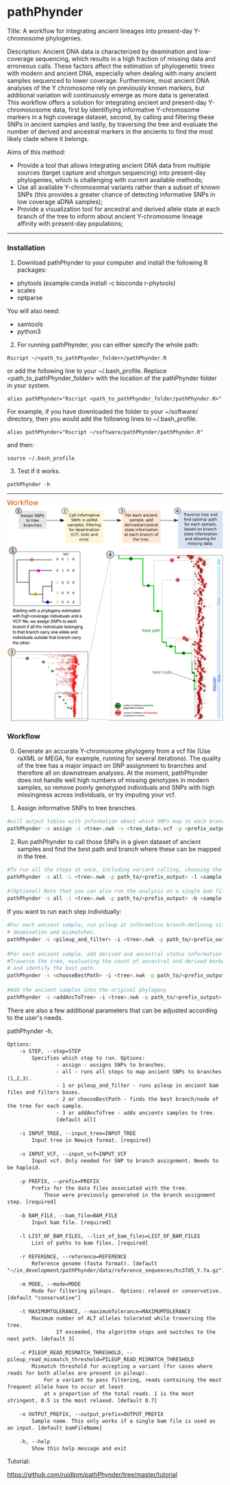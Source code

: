 # pathPhynder
Title: A workflow for integrating ancient lineages into present-day Y-chromosome phylogenies.

Description: Ancient DNA data is characterized by deamination and low-coverage sequencing, which results in a high fraction of missing data and erroneous calls. These factors affect the estimation of phylogenetic trees with modern and ancient DNA, especially when dealing with many ancient samples sequenced to lower coverage. Furthermore, most ancient DNA analyses of the Y chromosome rely on previously known markers, but additional variation will continuously emerge as more data is generated. This workflow offers a solution for integrating ancient and present-day Y-chromososome data, first by identifiying informative Y-chromosome markers in a high coverage dataset, second, by calling and filtering these SNPs in ancient samples and lastly, by traversing the tree and evaluate the number of derived and ancestral markers in the ancients to find the most likely clade where it belongs.


Aims of this method:
  - Provide a tool that allows integrating ancient DNA data from multiple sources (target capture and shotgun sequencing) into present-day phylogenies, which is challenging with current available methods;
  - Use all available Y-chromosomal variants rather than a subset of known SNPs (this provides a greater chance of detecting informative SNPs in low coverage aDNA samples);
  - Provide a visualization tool for ancestral and derived allele state at each branch of the tree to inform about ancient Y-chromosome lineage affinity with present-day populations;

_________________________________________________

### Installation

1) Download pathPhynder to your computer and install the following R packages:
 - phytools (example:conda install -c bioconda r-phytools)
 - scales
 - optparse

You will also need:
 - samtools
 - python3


2) For running pathPhynder, you can either specify the whole path:

```
Rscript ~/<path_to_pathPhynder_folder>/pathPhynder.R
```

or add the following line to your ~/.bash_profile. Replace <path_to_pathPhynder_folder> with the location of the pathPhynder folder in your system.
```
alias pathPhynder="Rscript <path_to_pathPhynder_folder/pathPhynder.R>"
```
For example, if you have downloaded the folder to your ~/software/ directory, then you would add the following lines to ~/.bash_profile.
```
alias pathPhynder="Rscript ~/software/pathPhynder/pathPhynder.R"
```
and then:
```
source ~/.bash_profile
```

3) Test if it works.

```
pathPhynder -h
```
_________________________________________________


![alt text](figures/workflow.png)


### Workflow

0) Generate an accurate Y-chromosome phylogeny from a vcf file (Use raXML or MEGA, for example, running for several iterations). The quality of the tree has a major impact on SNP assignment to branches and therefore all on downstream analyses. At the moment, pathPhynder does not handle well high numbers of missing genotypes in modern samples, so remove poorly genotyped individuals and SNPs with high missingness across individuals, or try imputing your vcf.

1) Assign informative SNPs to tree branches.

```bash
#will output tables with information about which SNPs map to each branch of the tree and a bed file for snp calling.
pathPhynder -s assign -i <tree>.nwk -v <tree_data>.vcf -p <prefix_output>
```


2) Run pathPhynder to call those SNPs in a given dataset of ancient samples and find the best path and branch where these can be mapped in the tree.

```bash
#To run all the steps at once, including variant calling, choosing the best path and adding ancient samples to the tree
pathPhynder -s all -i <tree>.nwk -p path_to/<prefix_output> -l <sample.list>

#(Optional) Note that you can also run the analysis on a single bam file
pathPhynder -s all -i <tree>.nwk -p path_to/<prefix_output> -b <sample.bam>
```

If you want to run each step individually:
```bash
#For each ancient sample, run pileup at informative branch-defining sites, filtering for
# deamination and mismatches. 
pathPhynder -s <pileup_and_filter> -i <tree>.nwk -p path_to/<prefix_output> -l <sample.list>

#For each ancient sample, add derived and ancestral status information at each branch of the tree.
#Traverse the tree, evaluating the count of ancestral and derived markers at each branch,
# and identify the best path
pathPhynder -s <chooseBestPath> -i <tree>.nwk -p path_to/<prefix_output> -l <sample.list>

#Add the ancient samples into the original phylogeny
pathPhynder -s <addAncToTree> -i <tree>.nwk -p path_to/<prefix_output> -l <sample.list>
```


There are also a few additional parameters that can be adjusted according to the user's needs.

pathPhynder -h.
```
Options:
	-s STEP, --step=STEP
		Specifies which step to run. Options:
    			- assign - assigns SNPs to branches.
    			- all - runs all steps to map ancient SNPs to branches (1,2,3).
    			- 1 or pileup_and_filter - runs pileup in ancient bam files and filters bases.
    			- 2 or chooseBestPath - finds the best branch/node of the tree for each sample.
    			- 3 or addAncToTree - adds ancients samples to tree.
    			[default all]

	-i INPUT_TREE, --input_tree=INPUT_TREE
		Input tree in Newick format. [required]

	-v INPUT_VCF, --input_vcf=INPUT_VCF
		Input vcf. Only needed for SNP to branch assignment. Needs to be haploid.

	-p PREFIX, --prefix=PREFIX
		Prefix for the data files associated with the tree.
        	These were previously generated in the branch assignment step. [required]

	-b BAM_FILE, --bam_file=BAM_FILE
		Input bam file. [required]

	-l LIST_OF_BAM_FILES, --list_of_bam_files=LIST_OF_BAM_FILES
		List of paths to bam files. [required]

	-r REFERENCE, --reference=REFERENCE
		Reference genome (fasta format). [default "~/in_development/pathPhynder/data/reference_sequences/hs37d5_Y.fa.gz"]

	-m MODE, --mode=MODE
		Mode for filtering pileups.  Options: relaxed or conservative. [default "conservative"]

	-t MAXIMUMTOLERANCE, --maximumTolerance=MAXIMUMTOLERANCE
		Maximum number of ALT alleles tolerated while traversing the tree.
                If exceeded, the algorithm stops and switches to the next path. [default 3]

	-c PILEUP_READ_MISMATCH_THRESHOLD, --pileup_read_mismatch_threshold=PILEUP_READ_MISMATCH_THRESHOLD
		Mismatch threshold for accepting a variant (for cases where reads for both alleles are present in pileup).
        	For a variant to pass filtering, reads containing the most frequent allele have to occur at least
        	at x proportion of the total reads. 1 is the most stringent, 0.5 is the most relaxed. [default 0.7]

	-o OUTPUT_PREFIX, --output_prefix=OUTPUT_PREFIX
		Sample name. This only works if a single bam file is used as an input. [default bamFileName]

	-h, --help
		Show this help message and exit
```


Tutorial:

https://github.com/ruidlpm/pathPhynder/tree/master/tutorial

